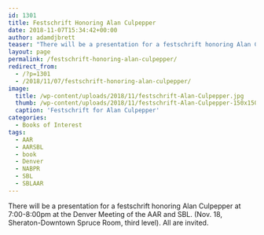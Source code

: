 ```yaml
---
id: 1301
title: Festschrift Honoring Alan Culpepper
date: 2018-11-07T15:34:42+00:00
author: adamdjbrett
teaser: "There will be a presentation for a festschrift honoring Alan Culpepper at 7:00-8:00pm at the Denver Meeting of the AAR and SBL. (Nov. 18, Sheraton-Downtown Spruce Room, third level). All are invited."
layout: page
permalink: /festschrift-honoring-alan-culpepper/
redirect_from:
  - /?p=1301
  - /2018/11/07/festschrift-honoring-alan-culpepper/
image:
  title: /wp-content/uploads/2018/11/festschrift-Alan-Culpepper.jpg
  thumb: /wp-content/uploads/2018/11/festschrift-Alan-Culpepper-150x150.jpg
  caption: 'Festschrift for Alan Culpepper'
categories:
  - Books of Interest
tags:
  - AAR
  - AARSBL
  - book
  - Denver
  - NABPR
  - SBL
  - SBLAAR
---
```



There will be a presentation for a festschrift honoring Alan Culpepper at 7:00-8:00pm at the Denver Meeting of the AAR and SBL. (Nov. 18, Sheraton-Downtown Spruce Room, third level). All are invited.

